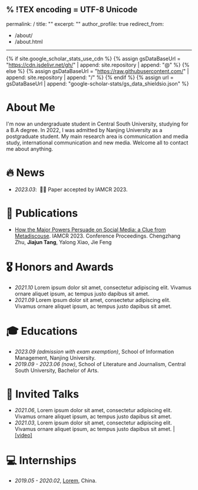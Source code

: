 % !TEX encoding = UTF-8 Unicode
---
permalink: /
title: ""
excerpt: ""
author_profile: true
redirect_from: 
  - /about/
  - /about.html
---

{% if site.google_scholar_stats_use_cdn %}
{% assign gsDataBaseUrl = "https://cdn.jsdelivr.net/gh/" | append: site.repository | append: "@" %}
{% else %}
{% assign gsDataBaseUrl = "https://raw.githubusercontent.com/" | append: site.repository | append: "/" %}
{% endif %}
{% assign url = gsDataBaseUrl | append: "google-scholar-stats/gs_data_shieldsio.json" %}

<span class='anchor' id='about-me'></span>

# About Me
I'm now an undergraduate student in Central South University, studying for a B.A degree. In 2022, I was admitted by Nanjing University as a postgraduate student. My main research area is communication and media study, international communication and new media. Welcome all to contact me about anything.


# 🔥 News
- *2023.03*: &nbsp;🎉🎉 Paper accepted by IAMCR 2023. 


# 📝 Publications 
- [How the Major Powers Persuade on Social Media: a Clue from Metadiscouse](https://iamcr.com). IAMCR 2023. Conference Proceedings. Chengzhang Zhu, **Jiajun Tang**, Yalong Xiao, Jie Feng

# 🎖 Honors and Awards
- *2021.10* Lorem ipsum dolor sit amet, consectetur adipiscing elit. Vivamus ornare aliquet ipsum, ac tempus justo dapibus sit amet. 
- *2021.09* Lorem ipsum dolor sit amet, consectetur adipiscing elit. Vivamus ornare aliquet ipsum, ac tempus justo dapibus sit amet. 

# :mortar_board: Educations
- *2023.09 (admission with exam exemption)*, School of Information Management, Nanjing University. 
- *2019.09 - 2023.06 (now)*, School of Literature and Journalism, Central South University, Bachelor of Arts. 

# 💬 Invited Talks
- *2021.06*, Lorem ipsum dolor sit amet, consectetur adipiscing elit. Vivamus ornare aliquet ipsum, ac tempus justo dapibus sit amet. 
- *2021.03*, Lorem ipsum dolor sit amet, consectetur adipiscing elit. Vivamus ornare aliquet ipsum, ac tempus justo dapibus sit amet.  \| [\[video\]](https://github.com/)

# 💻 Internships
- *2019.05 - 2020.02*, [Lorem](https://github.com/), China.